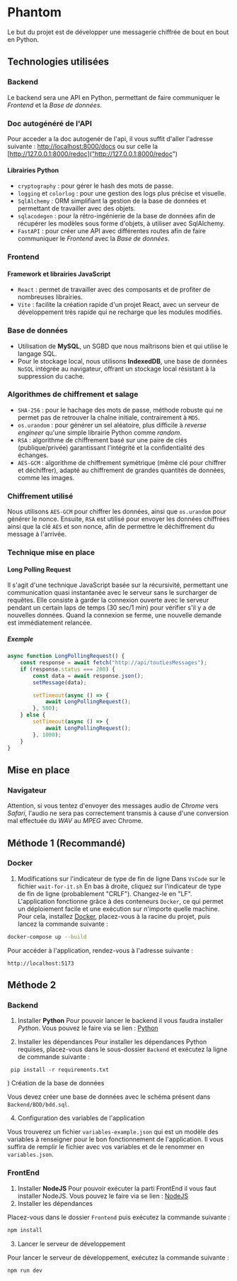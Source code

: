 # Phantom
Le but du projet est de développer une messagerie chiffrée de bout en bout en Python.

## Technologies utilisées

### Backend

Le backend sera une API en Python, permettant de faire communiquer le _Frontend_ et la _Base de données_.

### Doc autogénéré de l'API

Pour acceder a la doc autogenér de l'api, il vous suffit d'aller l'adresse suivante :
[http://localhost:8000/docs]("http://localhost:8000/docs") ou sur celle la [http://127.0.0.1:8000/redoc]("http://127.0.0.1:8000/redoc")

#### Librairies Python

- `cryptography` : pour gérer le hash des mots de passe.
- `logging` et `colorlog` : pour une gestion des logs plus précise et visuelle.
- `SqlAlchemy` : ORM simplifiant la gestion de la base de données et permettant de travailler avec des objets.
- `sqlacodegen` : pour la rétro-ingénierie de la base de données afin de récupérer les modèles sous forme d'objets, à utiliser avec SqlAlchemy.
- `FastAPI` : pour créer une API avec différentes routes afin de faire communiquer le _Frontend_ avec la _Base de données_.

### Frontend

#### Framework et librairies JavaScript

- `React` : permet de travailler avec des composants et de profiter de nombreuses librairies.
- `Vite` : facilite la création rapide d'un projet React, avec un serveur de développement très rapide qui ne recharge que les modules modifiés.

### Base de données

- Utilisation de **MySQL**, un SGBD que nous maîtrisons bien et qui utilise le langage SQL.
- Pour le stockage local, nous utilisons **IndexedDB**, une base de données `NoSQL` intégrée au navigateur, offrant un stockage local résistant à la suppression du cache.

### Algorithmes de chiffrement et salage

- `SHA-256` : pour le hachage des mots de passe, méthode robuste qui ne permet pas de retrouver la chaîne initiale, contrairement à `MD5`.
- `os.urandom` : pour générer un sel aléatoire, plus difficile à *reverse engineer* qu'une simple librairie Python comme *random*.
- `RSA` : algorithme de chiffrement basé sur une paire de clés (publique/privée) garantissant l'intégrité et la confidentialité des échanges.
- `AES-GCM` : algorithme de chiffrement symétrique (même clé pour chiffrer et déchiffrer), adapté au chiffrement de grandes quantités de données, comme les images.

### Chiffrement utilisé

Nous utilisons `AES-GCM` pour chiffrer les données, ainsi que `os.urandom` pour générer le nonce. Ensuite, `RSA` est utilisé pour envoyer les données chiffrées ainsi que la clé `AES` et son nonce, afin de permettre le déchiffrement du message à l'arrivée.

### Technique mise en place

#### Long Polling Request

Il s'agit d'une technique JavaScript basée sur la récursivité, permettant une communication quasi instantanée avec le serveur sans le surcharger de requêtes. Elle consiste à garder la connexion ouverte avec le serveur pendant un certain laps de temps (30 sec/1 min) pour vérifier s'il y a de nouvelles données. Quand la connexion se ferme, une nouvelle demande est immédiatement relancée.

##### _Exemple_
```js
async function LongPollingRequest() {
    const response = await fetch("http://api/toutLesMessages");
    if (response.status === 200) {
        const data = await response.json();
        setMessage(data);

        setTimeout(async () => {
            await LongPollingRequest();
        }, 500);
    } else {
        setTimeout(async () => {
            await LongPollingRequest();
        }, 1000);
    }
}
```

## Mise en place

### Navigateur

Attention, si vous tentez d'envoyer des messages audio de *Chrome* vers *Safari*, l'audio ne sera pas correctement transmis à cause d'une conversion mal effectuée du _WAV_ au _MPEG_ avec Chrome.

## Méthode 1 (Recommandé)

### Docker
1) Modifications sur l'indicateur de type de fin de ligne
Dans `VsCode` sur le fichier `wait-for-it.sh`
En bas à droite, cliquez sur l'indicateur de type de fin de ligne (probablement "CRLF").
Changez-le en "LF".
L'application fonctionne grâce à des conteneurs `Docker`, ce qui permet un déploiement facile et une exécution sur n'importe quelle machine.  
Pour cela, installez [Docker](https://www.docker.com/get-started/), placez-vous à la racine du projet, puis lancez la commande suivante :
```bash
docker-compose up --build
```

Pour accéder à l'application, rendez-vous à l'adresse suivante :  
```
http://localhost:5173
```

## Méthode 2

### Backend
 1) Installer **Python**
    Pour pouvoir lancer le backend il vous faudra installer _Python_. Vous pouvez le faire via se lien : [Python]("https://www.python.org/downloads/")
 
 2) Installer les dépendances 
   Pour installer les dépendances Python requises, placez-vous dans le sous-dossier `Backend` et exécutez la ligne de commande suivante :
```
 pip install -r requirements.txt
 ```
) Création de la base de données
 
 Vous devez créer une base de données avec le schéma présent dans `Backend/BDD/bdd.sql`.
 
 4) Configuration des variables de l'application
 
 Vous trouverez un fichier `variables-example.json` qui est un modèle des variables à renseigner pour le bon fonctionnement de l'application. Il vous suffira de remplir le fichier avec vos variables et de le renommer en `variables.json`.
 
 ### FrontEnd
 1) Installer **NodeJS**
    Pour pouvoir exécuter la parti FrontEnd il vous faut installer NodeJS. Vous pouvez le faire via se lien : [NodeJS]("https://nodejs.org/fr/download")
 2) Installer les dépendances
 
 Placez-vous dans le dossier `Frontend` puis exécutez la commande suivante :
 ```bash
 npm install 
 ```
3) Lancer le serveur de développement
 
 Pour lancer le serveur de développement, exécutez la commande suivante :
 ```bash
 npm run dev
 ```
